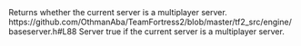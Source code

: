 <function name="IsMultiplayer" parent="IServer" type="classfunc">
	<description>Returns whether the current server is a multiplayer server.</description>
	<source>https://github.com/OthmanAba/TeamFortress2/blob/master/tf2_src/engine/baseserver.h#L88</source>
	<realm>Server</realm>
	<rets>
		<ret name="multiplayer" type="bool">true if the current server is a multiplayer server.</ret>
	</rets>
</function>